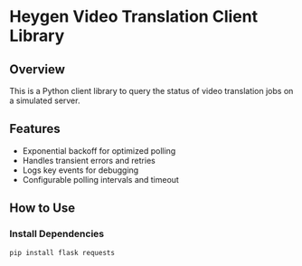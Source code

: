 # Heygen Video Translation Client Library

## Overview
This is a Python client library to query the status of video translation jobs on a simulated server.

## Features
- Exponential backoff for optimized polling
- Handles transient errors and retries
- Logs key events for debugging
- Configurable polling intervals and timeout

## How to Use

### Install Dependencies
```bash
pip install flask requests
